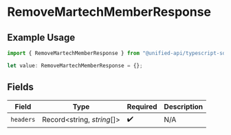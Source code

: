 # RemoveMartechMemberResponse

## Example Usage

```typescript
import { RemoveMartechMemberResponse } from "@unified-api/typescript-sdk/sdk/models/operations";

let value: RemoveMartechMemberResponse = {};
```

## Fields

| Field                      | Type                       | Required                   | Description                |
| -------------------------- | -------------------------- | -------------------------- | -------------------------- |
| `headers`                  | Record<string, *string*[]> | :heavy_check_mark:         | N/A                        |